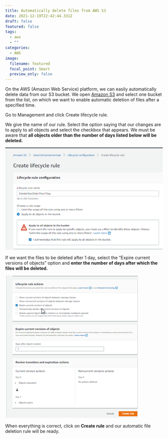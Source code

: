 ```yaml
---
title: Automatically delete files from AWS S3
date: 2021-12-19T22:42:44.331Z
draft: false
featured: false
tags:
  - aws
  - ""
categories:
  - AWS
image:
  filename: featured
  focal_point: Smart
  preview_only: false
---
```

On the AWS (Amazon Web Service) platform, we can easily automatically delete data from our S3 bucket. We open [Amazon S3](https://s3.console.aws.amazon.com/) and select one bucket from the list, on which we want to enable automatic deletion of files after a specified time.

Go to Management and click Create lifecycle rule.

We give the name of our rule. Select the option saying that our changes are to apply to all objects and select the checkbox that appears. We must be aware that **all objects older than the number of days listed below will be deleted.**

![AWS s3 - Create lifecycle rule](2021-12-19-16_50_20-window.png)

If we want the files to be deleted after 1 day, select the “Expire current versions of objects” option and **enter the number of days after which the files will be deleted.**

![AWS s3 - Lifecycle rule actions](2021-12-19-16_50_59-window.png)

When everything is correct, click on **Create rule** and our automatic file deletion rule will be ready.